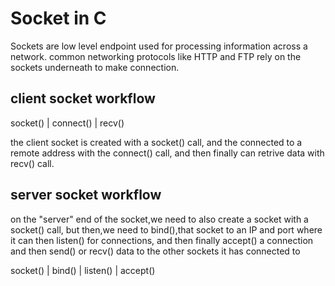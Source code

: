 # Socket in C

Sockets are low level endpoint used for processing information across a network.
common networking protocols like HTTP and FTP rely on the sockets underneath to make connection.

## client socket workflow

socket()
|
connect()
|
recv()

the client socket is created with a socket() call, and the connected to a remote address with the connect() call, and then finally can retrive data with recv() call.

## server socket workflow

on the "server" end of the socket,we need to also create a socket with a socket() call,
but then,we need to bind(),that socket to an IP and port where it can then listen() for
connections, and then finally accept() a connection and then send() or recv() data to the
other sockets it has connected to

socket()
|
bind()
|
listen()
|
accept()